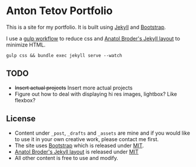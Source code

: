 # Anton Tetov Portfolio

This is a site for my portfolio. It is built using [Jekyll](https://jekyllrb.com/) and [Bootstrap](https://getbootstrap.com/).

I use a [gulp workflow](gulpfile.js) to reduce css and [Anatol Broder's Jekyll layout](http://jch.penibelst.de/) to minimize HTML.

`gulp css && bundle exec jekyll serve --watch`

## TODO
*   ~~Insert actual projects~~ Insert more actual projects
*   Figure out how to deal with displaying hi res images, lightbox? Like flexbox?

## License
*   Content under `_post`, `_drafts` and `_assets` are mine and if you would like to use it in your own creative work, please contact me first.
* The site uses [Bootstrap](https://getbootstrap.com/) which is released under [MIT](https://github.com/twbs/bootstrap/blob/master/LICENSE).
* [Anatol Broder's Jekyll layout](http://jch.penibelst.de/) is released under [MIT](https://github.com/penibelst/jekyll-compress-html/blob/master/LICENSE)
* All other content is free to use and modify.
